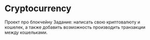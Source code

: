 # Cryptocurrency
Проект про блокчейну
Задание: написать свою криптовалюту и кошелек, а также добавить возможность производить транзакции между кошельками. 
